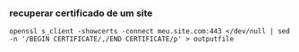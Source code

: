### recuperar certificado de um site
```
openssl s_client -showcerts -connect meu.site.com:443 </dev/null | sed -n '/BEGIN CERTIFICATE/,/END CERTIFICATE/p' > outputfile
```
